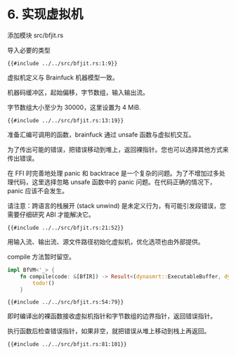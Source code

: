 # 6. 实现虚拟机

添加模块 src/bfjit.rs

导入必要的类型

```rust,noplaypen
{{#include ../../src/bfjit.rs:1:9}}
```


虚拟机定义与 Brainfuck 机器模型一致。

机器码缓冲区，起始偏移，字节数组，输入输出流。

字节数组大小至少为 30000，这里设置为 4 MiB.

```rust,noplaypen
{{#include ../../src/bfjit.rs:13:19}}
```

准备汇编可调用的函数，brainfuck 通过 unsafe 函数与虚拟机交互。

为了传出可能的错误，把错误移动到堆上，返回裸指针。您也可以选择其他方式来传出错误。

在 FFI 时完善地处理 panic 和 backtrace 是一个复杂的问题。为了不增加过多处理代码，这里选择忽略 unsafe 函数中的 panic 问题。在代码正确的情况下，panic 应该不会发生。

请注意：跨语言的栈展开 (stack unwind) 是未定义行为，有可能引发段错误，您需要仔细研究 ABI 才能解决它。

```rust,noplaypen
{{#include ../../src/bfjit.rs:21:52}}
```

用输入流、输出流、源文件路径初始化虚拟机，优化选项也由外部提供。

compile 方法暂时留空。

```rust ,noplaypen
impl BfVM<'_> {
    fn compile(code: &[BfIR]) -> Result<(dynasmrt::ExecutableBuffer, dynasmrt::AssemblyOffset)> {
        todo!()
    }
```

```rust,noplaypen
{{#include ../../src/bfjit.rs:54:79}}
```

即时编译出的裸函数接收虚拟机指针和字节数组的边界指针，返回错误指针。

执行函数后检查错误指针，如果非空，就把错误从堆上移动到栈上再返回。

```rust,noplaypen
{{#include ../../src/bfjit.rs:81:101}}
```